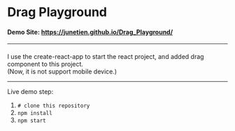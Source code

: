 # Drag Playground
#### Demo Site: https://junetien.github.io/Drag_Playground/
***
#### 

I use the create-react-app to start the react project, and added drag component to this project.   
(Now, it is not support mobile device.)

***
Live demo step:    
1. <code># clone this repository</code> 
2. <code>npm install</code>  
3. <code>npm start</code>
